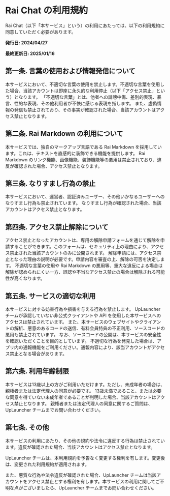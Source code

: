 # Rai Chat の利用規約

Rai Chat（以下「本サービス」という）の利用にあたっては、以下の利用規約に同意していただく必要があります。

**発行日: 2024/04/27**

**最終更新日: 2025/01/16**

## 第一条. 言葉の使用および情報発信について

本サービスにおいて、不適切な言葉の使用を禁止します。不適切な言葉を使用した場合、当該アカウントは即座に永久的な利用停止（以下「アクセス禁止」という）となります。
「不適切な言葉」とは、他者への誹謗中傷、差別的表現、暴言、性的な表現、その他利用者が不快に感じる表現を指します。
また、虚偽情報の発信も禁止されており、その事実が確認された場合、当該アカウントはアクセス禁止となります。

## 第二条. Rai Markdown の利用について

本サービスでは、独自のマークアップ言語である Rai Markdown を採用しています。これは、テキストを直感的に装飾できる機能を提供します。
Rai Markdown のリンク機能、画像機能、装飾機能等の悪用は禁止されており、違反が確認された場合、アクセス禁止となります。

## 第三条. なりすまし行為の禁止

本サービスにおいて、運営者、認証済みユーザー、その他いかなるユーザーへのなりすまし行為も禁止されています。
なりすまし行為が確認された場合、当該アカウントはアクセス禁止となります。

## 第四条. アクセス禁止解除について

アクセス禁止となったアカウントは、専用の解除申請フォームを通じて解除を申請することができます。このフォームは、セキュリティ上の理由により、アクセス禁止された当該アカウントのみに公開されます。
解除申請には、アクセス禁止となった理由の説明が必要です。申請内容を審査の上、解除の可否を決定します。
不適切な言葉の使用や Rai Markdown の悪用等、重大な違反による場合は解除が認められにくい一方、誤認や不当なアクセス禁止の場合は解除される可能性が高くなります。

## 第五条. サービスの適切な利用

本サービスに対する妨害行為や損害を与える行為を禁止します。
UpLauncher チームが承認していない非公式クライアントや API を使用した本サービスへのアクセスは禁止されています。
また、本サービスのウェブサイトやクライアントの解析、悪意のあるコードの送信、有料会員特典の不正利用、ソースコードの悪用も禁止されています。
なお、ソースコードの公開は、本サービスの安全性を確認いただくことを目的としています。
不適切な行為を発見した場合は、アプリ内の通報機能をご利用ください。通報内容により、該当アカウントがアクセス禁止となる場合があります。

## 第六条. 利用年齢制限

本サービスは13歳以上の方がご利用いただけます。ただし、未成年者の場合は、親権者または法定代理人の同意が必要です。
13歳未満であること、または必要な同意を得ていない未成年者であることが判明した場合、当該アカウントはアクセス禁止となります。
親権者または法定代理人の同意に関するご質問は、UpLauncher チームまでお問い合わせください。

## 第七条. その他

本サービスの利用にあたり、その他の規約や法令に違反する行為は禁止されています。違反が確認された場合、当該アカウントはアクセス禁止となります。

UpLauncher チームは、本利用規約を予告なく変更する権利を有します。変更後は、変更された利用規約が適用されます。

また、悪質な行為や法令違反が確認された場合、UpLauncher チームは当該アカウントをアクセス禁止とする権利を有します。本サービスの利用に関してご不明な点がございましたら、UpLauncher チームまでお問い合わせください。
